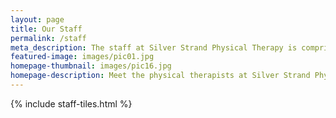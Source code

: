```yaml
---
layout: page
title: Our Staff
permalink: /staff
meta_description: The staff at Silver Strand Physical Therapy is comprised of certified physical therapists who specialize in range of comprehensive treatment options.
featured-image: images/pic01.jpg
homepage-thumbnail: images/pic16.jpg
homepage-description: Meet the physical therapists at Silver Strand Physical Therapy.
---
```


{% include staff-tiles.html %}
